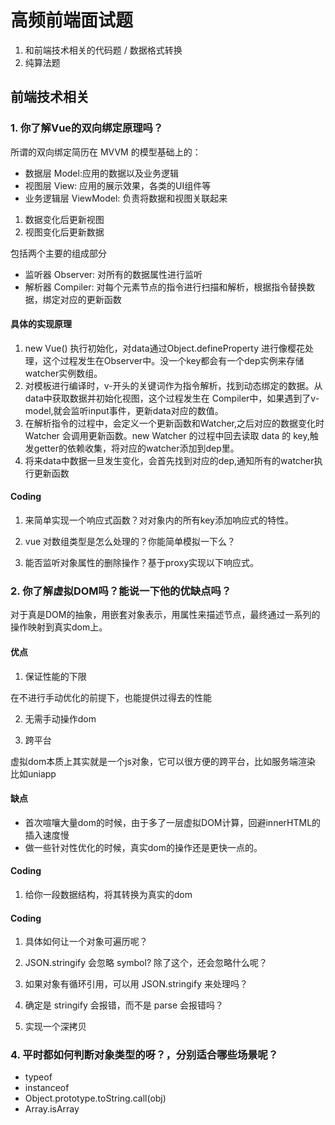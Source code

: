 # 高频前端面试题

1. 和前端技术相关的代码题 / 数据格式转换
2. 纯算法题

## 前端技术相关

### 1. 你了解Vue的双向绑定原理吗？

所谓的双向绑定简历在 MVVM 的模型基础上的：

* 数据层 Model:应用的数据以及业务逻辑
* 视图层 View: 应用的展示效果，各类的UI组件等
* 业务逻辑层 ViewModel: 负责将数据和视图关联起来

1. 数据变化后更新视图
2. 视图变化后更新数据

包括两个主要的组成部分

* 监听器 Observer: 对所有的数据属性进行监听
* 解析器 Compiler: 对每个元素节点的指令进行扫描和解析，根据指令替换数据，绑定对应的更新函数

#### 具体的实现原理

1. new Vue() 执行初始化，对data通过Object.defineProperty 进行像樱花处理，这个过程发生在Observer中。没一个key都会有一个dep实例来存储watcher实例数组。
2. 对模板进行编译时，v-开头的关键词作为指令解析，找到动态绑定的数据。从data中获取数据并初始化视图，这个过程发生在 Compiler中，如果遇到了v-model,就会监听input事件，更新data对应的数值。
3. 在解析指令的过程中，会定义一个更新函数和Watcher,之后对应的数据变化时 Watcher 会调用更新函数。new Watcher 的过程中回去读取 data 的 key,触发getter的依赖收集，将对应的watcher添加到dep里。
4. 将来data中数据一旦发生变化，会首先找到对应的dep,通知所有的watcher执行更新函数


#### Coding

1. 来简单实现一个响应式函数？对对象内的所有key添加响应式的特性。

2. vue 对数组类型是怎么处理的？你能简单模拟一下么？

3. 能否监听对象属性的删除操作？基于proxy实现以下响应式。

### 2. 你了解虚拟DOM吗？能说一下他的优缺点吗？

对于真是DOM的抽象，用嵌套对象表示，用属性来描述节点，最终通过一系列的操作映射到真实dom上。

#### 优点
1. 保证性能的下限

在不进行手动优化的前提下，也能提供过得去的性能

2. 无需手动操作dom

3. 跨平台

虚拟dom本质上其实就是一个js对象，它可以很方便的跨平台，比如服务端渲染 比如uniapp

#### 缺点

* 首次喧嚷大量dom的时候，由于多了一层虚拟DOM计算，回避innerHTML的插入速度慢
* 做一些针对性优化的时候，真实dom的操作还是更快一点的。

#### Coding

1. 给你一段数据结构，将其转换为真实的dom

#### Coding

1. 具体如何让一个对象可遍历呢？

2. JSON.stringify 会忽略 symbol? 除了这个，还会忽略什么呢？

3. 如果对象有循环引用，可以用 JSON.stringify 来处理吗？

4. 确定是 stringify 会报错，而不是 parse 会报错吗？

5. 实现一个深拷贝

### 4. 平时都如何判断对象类型的呀？，分别适合哪些场景呢？

* typeof
* instanceof
* Object.prototype.toString.call(obj)
* Array.isArray